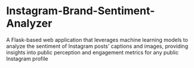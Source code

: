 # Instagram-Brand-Sentiment-Analyzer
A Flask-based web application that leverages machine learning models to analyze the sentiment of Instagram posts' captions and images, providing insights into public perception and engagement metrics for any public Instagram profile
